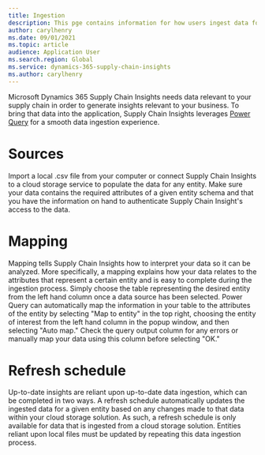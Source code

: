```yaml
---
title: Ingestion
description: This pge contains information for how users ingest data for Supply Chain Insights
author: carylhenry
ms.date: 09/01/2021
ms.topic: article
audience: Application User
ms.search.region: Global
ms.service: dynamics-365-supply-chain-insights
ms.author: carylhenry
---
```


Microsoft Dynamics 365 Supply Chain Insights needs data relevant to your supply chain in order to generate insights relevant to your business. 
To bring that data into the application, Supply Chain Insights leverages [Power Query](https://docs.microsoft.com/en-us/power-query/power-query-what-is-power-query) for a smooth data ingestion experience.

# Sources

Import a local .csv file from your computer or connect Supply Chain Insights to a cloud storage service to populate the data for any entity. 
Make sure your data contains the required attributes of a given entity schema and that you have the information on hand to authenticate Supply Chain Insight's access to the data.

# Mapping
Mapping tells Supply Chain Insights how to interpret your data so it can be analyzed. 
More specifically, a mapping explains how your data relates to the attributes that represent a certain entity and is easy to complete during the ingestion process. 
Simply choose the table representing the desired entity from the left hand column once a data source has been selected. 
Power Query can automatically map the information in your table to the attributes of the entity by selecting "Map to entity" in the top right, choosing the entity of interest from the left hand column in the popup window, and then selecting "Auto map." 
Check the query output column for any errors or manually map your data using this column before selecting "OK."

# Refresh schedule
Up-to-date insights are reliant upon up-to-date data ingestion, which can be completed in two ways. 
A refresh schedule automatically updates the ingested data for a given entity based on any changes made to that data within your cloud storage solution. 
As such, a refresh schedule is only available for data that is ingested from a cloud storage solution. 
Entities reliant upon local files must be updated by repeating this data ingestion process. 

